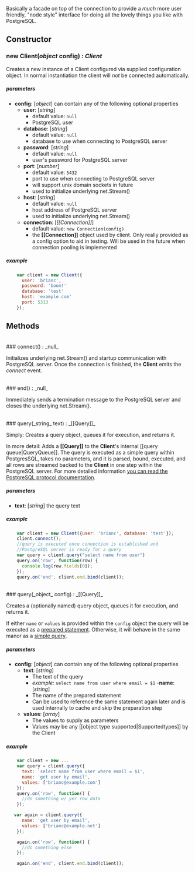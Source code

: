 Basically a facade on top of the connection to provide a _much_ more user friendly, "node style" interface for doing all the lovely things you like with PostgreSQL.

## Constructor

### new Client(_object_ config) : _Client_

Creates a new instance of a Client configured via supplied configuration object.  In normal instantiation the client will _not_ be connected automatically.

##### parameters

- __config__: [_object_] can contain any of the following optional properties
  - __user__: [_string_] 
    - default value: `null`
    - PostgreSQL user
  - __database__: [_string_] 
    - default value: `null`
    - database to use when connecting to PostgreSQL server
  - __password__: [_string_]
    - default value: `null`
    - user's password for PostgreSQL server
  - __port__: [_number_] 
    - default value: `5432`
    - port to use when connecting to PostgreSQL server
    - will support unix domain sockets in future
    - used to initialize underlying net.Stream()
  - __host__: [_string_]
    - default value: `null`
    - host address of PostgreSQL server
    - used to initialize underlying net.Stream()
  - __connection__: [_[[Connection]]_]
    - default value: `new Connection(config)`
    - the __[[Connection]]__ object used by client.  Only really provided as a config option to aid in testing.  Will be used in the future when connection pooling is implemented

##### example

```javascript
    var client = new Client({
      user: 'brianc',
      password: 'boom!'
      database: 'test'
      host: 'example.com'
      port: 5313
    });
```

## Methods

<div id="method-connect">&nbsp;</div>
### connect() : _null_

Initializes underlying net.Stream() and startup communication with PostgreSQL server.  Once the connection is finished, the __Client__ emits the _connect_ event.

<div id="method-end">&nbsp;</div>
### end() : _null_

Immediately sends a termination message to the PostgreSQL server and closes the underlying net.Stream().

<div id="method-query-simple">&nbsp;</div>
### query(_string_ text) : _[[Query]]_

Simply: Creates a query object, queues it for execution, and returns it.

In more detail: Adds a __[[Query]]__ to the __Client__'s internal [[query queue|QueryQueue]].  The query is executed as a simple query within PostgresSQL, takes no parameters, and it is parsed, bound, executed, and all rows are streamed backed to the __Client__ in one step within the PostgreSQL server.  For more detailed information [you can read the PostgreSQL protocol documentation](http://developer.postgresql.org/pgdocs/postgres/protocol-flow.html#AEN87085).

##### parameters

 - __text__: [_string_] the query text

##### example

```javascript
    var client = new Client({user: 'brianc', database: 'test'});
    client.connect();
    //query is executed once connection is established and
    //PostgreSQL server is ready for a query
    var query = client.query("select name from user")
    query.on('row', function(row) {
      console.log(row.fields[0]);
    });
    query.on('end', client.end.bind(client));
```

<div id="method-query-prepared">&nbsp;</div>
### query(_object_ config) : _[[Query]]_

Creates a (optionally named) query object, queues it for execution, and returns it.

If either `name` or `values` is provided within the `config` object the query will be executed as a <a href="/Query#prepared-statement">prepared statement</a>.  Otherwise, it will behave in the same manor as a <a href="#method-query-simple">simple query</a>.

##### parameters
- __config__: [_object_] can contain any of the following optional properties
  - __text__: [_string_] 
    - The text of the query
    - _example:_ `select name from user where email = $1`
  -__name__: [_string_]
    - The name of the prepared statement
    - Can be used to reference the same statement again later and is used internally to cache and skip the preparation step
  - __values__: [_array_]
    - The values to supply as parameters
    - Values may be any [[object type supported|Supportedtypes]] by the Client

##### example
```javascript
    var client = new ...
    var query = client.query({
      text: 'select name from user where email = $1',
      name: 'get user by email',
      values: ['brianc@example.com']
    });
    query.on('row', function() {
      //do something w/ yer row data
    });

   var again = client.query({
      name: 'get user by email',
      values: ['brianc@example.net']
    });

    again.on('row', function() {
      //do something else
    });

    again.on('end', client.end.bind(client));
```
